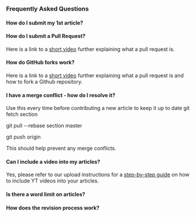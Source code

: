 ### Frequently Asked Questions

#### How do I submit my 1st article?

#### How do I submit a Pull Request?
Here is a link to a [short video](https://www.youtube.com/watch?v=nT8KGYVurIU&amp;t=47s) further explaining what a pull request is.

#### How do GitHub forks work?
Here is a link to a [short video](https://www.youtube.com/watch?v=nT8KGYVurIU&amp;t=47s) further explaining what a pull request is and how to fork a Github repository.

#### I have a merge conflict - how do I resolve it?
Use this every time before contributing a new article to keep it up to date
git fetch section

git pull --rebase section master

git push origin

This should help prevent any merge conflicts.

#### Can I include a video into my articles?
Yes, please refer to our upload instructions for a [step-by-step guide](/engineering-education/blob/master/new_contributors/UPLOAD_INSTRUCTIONS.md#including-videos-in-your-articles) on how to include YT videos into your articles.


#### Is there a word limit on articles?

#### How does the revision process work?
